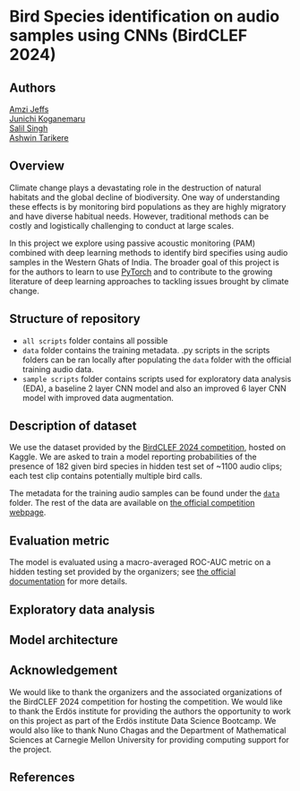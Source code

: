 # Bird Species identification on audio samples using CNNs (BirdCLEF 2024)


## Authors
[Amzi Jeffs](https://github.com/AmziJeffs)    
[Junichi Koganemaru](https://github.com/jkoganem)  
[Salil Singh](https://github.com/sllsnghlrns)  
[Ashwin Tarikere](https://github.com/ashwintan1)     

## Overview

Climate change plays a devastating role in the destruction of natural habitats and the global decline of biodiversity. One way of understanding these effects is by monitoring bird populations as they are highly migratory and have diverse habitual needs. However, traditional methods can be costly and logistically challenging to conduct at large scales. 

In this project we explore using passive acoustic monitoring (PAM) combined with deep learning methods to identify bird specifies using audio samples in the Western Ghats of India. The broader goal of this project is for the authors to learn to use [PyTorch](https://pytorch.org) and to contribute to the growing literature of deep learning approaches to tackling issues brought by climate change. 

## Structure of repository

- `all scripts` folder contains all possible 
- `data` folder contains the training metadata. .py scripts in the scripts folders can be ran locally after populating the `data` folder with the official training audio data. 
- `sample scripts` folder contains scripts used for exploratory data analysis (EDA), a baseline 2 layer CNN model and also an improved 6 layer CNN model with improved data augmentation. 

## Description of dataset

We use the dataset provided by the [BirdCLEF 2024 competition](https://www.kaggle.com/competitions/birdclef-2024), hosted on Kaggle. We are asked to train a model reporting probabilities of the presence of 182 given bird species in hidden test set of ~1100 audio clips; each test clip contains potentially multiple bird calls. 

The metadata for the training audio samples can be found under the [`data`](data/test_metadata.csv) folder. The rest of the data are available on [the official competition webpage](https://www.kaggle.com/competitions/birdclef-2024/data).   
 

## Evaluation metric

The model is evaluated using a macro-averaged ROC-AUC metric on a hidden testing set provided by the organizers; see [the official documentation](https://www.kaggle.com/competitions/birdclef-2024/overview/evaluation) for more details. 

## Exploratory data analysis


## Model architecture 









## Acknowledgement 

We would like to thank the organizers and the associated organizations of the BirdCLEF 2024 competition for hosting the competition. We would like to thank the Erdös institute for providing the authors the opportunity to work on this project as part of the Erdös institute Data Science Bootcamp. We would also like to thank Nuno Chagas and the Department of Mathematical Sciences at Carnegie Mellon University for providing computing support for the project. 

## References 